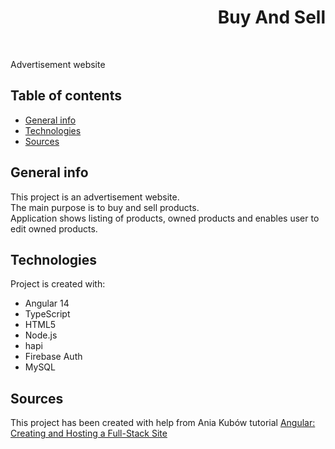 <h1 align="right">Buy And Sell</h1><br>

Advertisement website

## Table of contents
* [General info](#general-info)
* [Technologies](#technologies)
* [Sources](#sources)

## General info
This project is an advertisement website.  
The main purpose is to buy and sell products.    
Application shows listing of products, owned products and enables user to edit owned products.    
	
## Technologies
Project is created with:
* Angular 14
* TypeScript
* HTML5
* Node.js
* hapi
* Firebase Auth
* MySQL 

## Sources
This project has been created with help from Ania Kubów tutorial <a href="https://www.linkedin.com/learning/angular-creating-and-hosting-a-full-stack-site">Angular: Creating and Hosting a Full-Stack Site
